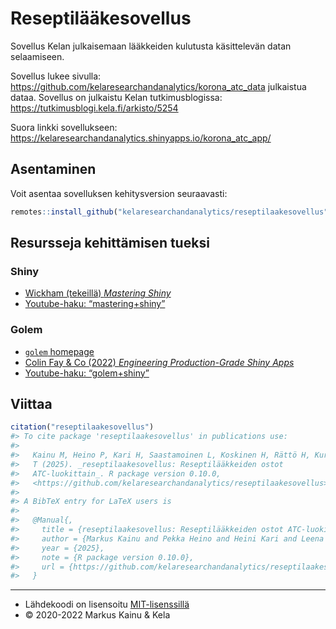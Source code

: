 
<!-- README.md is generated from README.Rmd. Please edit that file -->

# Reseptilääkesovellus

<!-- badges: start -->
<!-- badges: end -->

Sovellus Kelan julkaisemaan lääkkeiden kulutusta käsittelevän datan
selaamiseen.

Sovellus lukee sivulla:
<https://github.com/kelaresearchandanalytics/korona_atc_data> julkaistua
dataa. Sovellus on julkaistu Kelan tutkimusblogissa:
<https://tutkimusblogi.kela.fi/arkisto/5254>

Suora linkki sovellukseen:
<https://kelaresearchandanalytics.shinyapps.io/korona_atc_app/>

## Asentaminen

Voit asentaa sovelluksen kehitysversion seuraavasti:

``` r
remotes::install_github("kelaresearchandanalytics/reseptilaakesovellus")
```

## Resursseja kehittämisen tueksi

### Shiny

- [Wickham (tekeillä) *Mastering Shiny*](https://mastering-shiny.org/)
- [Youtube-haku:
  “mastering+shiny”](https://www.youtube.com/results?search_query=mastering+shiny)

### Golem

- [`golem` homepage](https://thinkr-open.github.io/golem/)
- [Colin Fay & Co (2022) *Engineering Production-Grade Shiny
  Apps*](https://engineering-shiny.org/)
- [Youtube-haku:
  “golem+shiny”](https://www.youtube.com/results?search_query=golem+shiny)

## Viittaa

``` r
citation("reseptilaakesovellus")
#> To cite package 'reseptilaakesovellus' in publications use:
#> 
#>   Kainu M, Heino P, Kari H, Saastamoinen L, Koskinen H, Rättö H, Kurko
#>   T (2025). _reseptilaakesovellus: Reseptilääkkeiden ostot
#>   ATC-luokittain_. R package version 0.10.0,
#>   <https://github.com/kelaresearchandanalytics/reseptilaakesovellus>.
#> 
#> A BibTeX entry for LaTeX users is
#> 
#>   @Manual{,
#>     title = {reseptilaakesovellus: Reseptilääkkeiden ostot ATC-luokittain},
#>     author = {Markus Kainu and Pekka Heino and Heini Kari and Leena Saastamoinen and Hanna Koskinen and Hanna Rättö and Terhi Kurko},
#>     year = {2025},
#>     note = {R package version 0.10.0},
#>     url = {https://github.com/kelaresearchandanalytics/reseptilaakesovellus},
#>   }
```

------------------------------------------------------------------------

- Lähdekoodi on lisensoitu
  [MIT-lisenssillä](https://opensource.org/licenses/MIT)
- © 2020-2022 Markus Kainu & Kela
